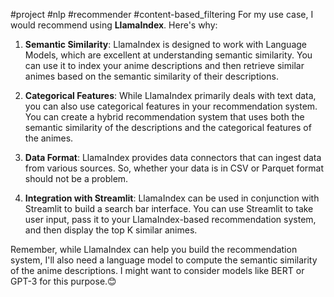 #project #nlp #recommender #content-based_filtering
For my use case, I would recommend using **LlamaIndex**. Here's why:

1. **Semantic Similarity**: LlamaIndex is designed to work with Language Models, which are excellent at understanding semantic similarity. You can use it to index your anime descriptions and then retrieve similar animes based on the semantic similarity of their descriptions.

2. **Categorical Features**: While LlamaIndex primarily deals with text data, you can also use categorical features in your recommendation system. You can create a hybrid recommendation system that uses both the semantic similarity of the descriptions and the categorical features of the animes.

3. **Data Format**: LlamaIndex provides data connectors that can ingest data from various sources. So, whether your data is in CSV or Parquet format should not be a problem.

4. **Integration with Streamlit**: LlamaIndex can be used in conjunction with Streamlit to build a search bar interface. You can use Streamlit to take user input, pass it to your LlamaIndex-based recommendation system, and then display the top K similar animes.

Remember, while LlamaIndex can help you build the recommendation system, I'll also need a language model to compute the semantic similarity of the anime descriptions. 
I might want to consider models like BERT or GPT-3 for this purpose.😊
